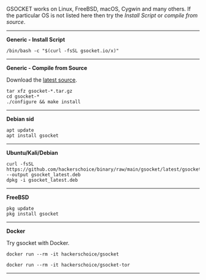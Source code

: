 

GSOCKET works on Linux, FreeBSD, macOS, Cygwin and many others. If the particular OS is not listed here then try the *Install Script* or *compile from source*.

---
**Generic - Install Script**
```
/bin/bash -c "$(curl -fsSL gsocket.io/x)"
```
---
**Generic - Compile from Source**

Download the [latest source](https://github.com/hackerschoice/gsocket/releases/tag/v1.4.33).
```
tar xfz gsocket-*.tar.gz
cd gsocket-*
./configure && make install
```
---
**Debian sid**
```
apt update
apt install gsocket
```
---
**Ubuntu/Kali/Debian**
```
curl -fsSL https://github.com/hackerschoice/binary/raw/main/gsocket/latest/gsocket_1.4.32_all.deb --output gsocket_latest.deb
dpkg -i gsocket_latest.deb
```
---
**FreeBSD**
```
pkg update
pkg install gsocket
```
---
**Docker**

Try gsocket with Docker.
```
docker run --rm -it hackerschoice/gsocket
```
```
docker run --rm -it hackerschoice/gsocket-tor
```
---







